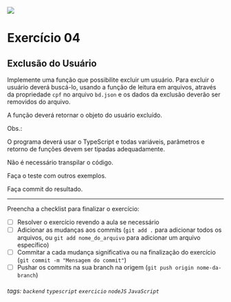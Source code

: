 ![](https://i.imgur.com/xG74tOh.png)

# Exercício 04

## Exclusão do Usuário

Implemente uma função que possibilite excluir um usuário. Para excluir o usuário deverá buscá-lo, usando a função de leitura em arquivos, através da propriedade `cpf` no arquivo `bd.json` e os dados da exclusão deverão ser removidos do arquivo.

A função deverá retornar o objeto do usuário excluído.

Obs.:

O programa deverá usar o TypeScript e todas variáveis, parâmetros e retorno de funções devem ser tipadas adequadamente.

Não é necessário transpilar o código.

Faça o teste com outros exemplos.

Faça commit do resultado.

---

Preencha a checklist para finalizar o exercício:

-   [ ] Resolver o exercício revendo a aula se necessário
-   [ ] Adicionar as mudanças aos commits (`git add .` para adicionar todos os arquivos, ou `git add nome_do_arquivo` para adicionar um arquivo específico)
-   [ ] Commitar a cada mudança significativa ou na finalização do exercício (`git commit -m "Mensagem do commit"`)
-   [ ] Pushar os commits na sua branch na origem (`git push origin nome-da-branch`)

###### tags: `backend` `typescript` `exercicio` `nodeJS` `JavaScript`
